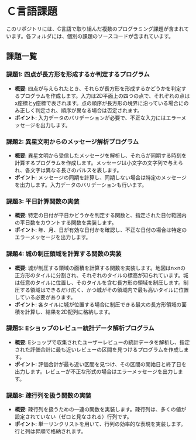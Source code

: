 # Ｃ言語課題

このリポジトリには、C言語で取り組んだ複数のプログラミング課題が含まれています。各フォルダには、個別の課題のソースコードが含まれています。

## 課題一覧

### 課題1: 四点が長方形を形成するか判定するプログラム
- **概要**: 四点が与えられたとき、それらが長方形を形成するかどうかを判定するプログラムを作成します。入力は2D平面上の四つの点で、それぞれの点はx座標とy座標で表されます。点の順序が長方形の境界に沿っている場合にのみ正しく判定され、順序が異なる場合は否定されます。
- **ポイント**: 入力データのバリデーションが必要で、不正な入力にはエラーメッセージを出力します。

### 課題2: 異星文明からのメッセージ解析プログラム
- **概要**: 異星文明から受信したメッセージを解析し、それらが同期する時刻を計算するプログラムを作成します。メッセージは小文字の文字列で与えられ、各文字は異なる長さのパルスを表します。
- **ポイント**: メッセージの同期を計算し、同期しない場合は特定のメッセージを出力します。入力データのバリデーションも行います。

### 課題3: 平日計算関数の実装
- **概要**: 特定の日付が平日かどうかを判定する関数と、指定された日付範囲内の平日数をカウントする関数を実装します。
- **ポイント**: 年、月、日が有効な日付かを確認し、不正な日付の場合は特定のエラーメッセージを出力します。

### 課題4: 城の制圧領域を計算する関数の実装
- **概要**: 城が制圧する領域の面積を計算する関数を実装します。地図はn×nの正方形のタイルに分割され、それぞれのタイルの標高が知られています。城は任意のタイルに位置し、そのタイルを含む長方形の領域を制圧します。制圧する領域はできるだけ広く、かつ城がその領域内で最も高いタイルに位置している必要があります。
- **ポイント**: 各タイルに城が位置する場合に制圧できる最大の長方形領域の面積を計算し、結果を2D配列に格納します。

### 課題5: Eショップのレビュー統計データ解析プログラム
- **概要**: Eショップで収集されたユーザーレビューの統計データを解析し、指定された評価合計に最も近いレビューの区間を見つけるプログラムを作成します。
- **ポイント**: 評価合計が最も近い区間を見つけ、その区間の開始日と終了日を出力します。レビューが不正な形式の場合はエラーメッセージを出力します。

### 課題8: 疎行列を扱う関数の実装
- **概要**: 疎行列を扱うための一連の関数を実装します。疎行列は、多くの値が設定されていない（ゼロと見なされる）行列です。
- **ポイント**: 単一リンクリストを用いて、行列の効率的な表現を実装します。行と列は昇順で格納されます。

